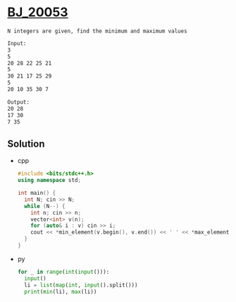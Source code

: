 # [BJ_20053](https://acmicpc.net/problem/20053)

```en
N integers are given, find the minimum and maximum values
```

```txt
Input:
3
5
20 28 22 25 21
5
30 21 17 25 29
5
20 10 35 30 7

Output:
20 28
17 30
7 35
```

## Solution

* cpp

  ```cpp
  #include <bits/stdc++.h>
  using namespace std;

  int main() {
    int N; cin >> N;
    while (N--) {
      int n; cin >> n;
      vector<int> v(n);
      for (auto& i : v) cin >> i;
      cout << *min_element(v.begin(), v.end()) << ' ' << *max_element(v.begin(), v.end()) << '\n';
    }
  }
  ```

* py

  ```py
  for _ in range(int(input())):
    input()
    li = list(map(int, input().split()))
    print(min(li), max(li))
  ```
